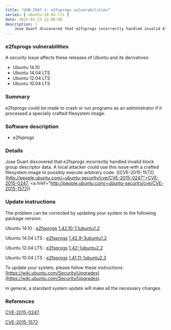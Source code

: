 ```yaml
---
title: "USN-2507-1: e2fsprogs vulnerabilities"
series: [ ubuntu-10.04-lts ]
date: 2015-02-23 12:00:00
description: |
    Jose Duart discovered that e2fsprogs incorrectly handled invalid block group descriptor data. A local attacker could use this issue with a crafted filesystem image to possibly execute arbitrary code. ([CVE-2015-1572](http://people.ubuntu.com/~ubuntu-security/cve/CVE-2015-0247">CVE-2015-0247</a>, <a href="http://people.ubuntu.com/~ubuntu-security/cve/CVE-2015-1572)) 
--- 
```

 
### e2fsprogs vulnerabilities

A security issue affects these releases of Ubuntu and its derivatives:

* Ubuntu 14.10
* Ubuntu 14.04 LTS
* Ubuntu 12.04 LTS
* Ubuntu 10.04 LTS

### Summary

e2fsprogs could be made to crash or run programs as an administrator if it processed a specially crafted filesystem image.

### Software description

* e2fsprogs 

### Details

Jose Duart discovered that e2fsprogs incorrectly handled invalid block group descriptor data. A local attacker could use this issue with a crafted filesystem image to possibly execute arbitrary code. ([CVE-2015-1572](http://people.ubuntu.com/~ubuntu-security/cve/CVE-2015-0247">CVE-2015-0247</a>, <a href="http://people.ubuntu.com/~ubuntu-security/cve/CVE-2015-1572)) 

### Update instructions

The problem can be corrected by updating your system to the following package version:

Ubuntu 14.10
 : [e2fsprogs](https://launchpad.net/ubuntu/+source/e2fsprogs) <span> [1.42.10-1.1ubuntu1.2](https://launchpad.net/ubuntu/+source/e2fsprogs/1.42.10-1.1ubuntu1.2) </span> 

Ubuntu 14.04 LTS
 : [e2fsprogs](https://launchpad.net/ubuntu/+source/e2fsprogs) <span> [1.42.9-3ubuntu1.2](https://launchpad.net/ubuntu/+source/e2fsprogs/1.42.9-3ubuntu1.2) </span> 

Ubuntu 12.04 LTS
 : [e2fsprogs](https://launchpad.net/ubuntu/+source/e2fsprogs) <span> [1.42-1ubuntu2.2](https://launchpad.net/ubuntu/+source/e2fsprogs/1.42-1ubuntu2.2) </span> 

Ubuntu 10.04 LTS
 : [e2fsprogs](https://launchpad.net/ubuntu/+source/e2fsprogs) <span> [1.41.11-1ubuntu2.3](https://launchpad.net/ubuntu/+source/e2fsprogs/1.41.11-1ubuntu2.3) </span> 

To update your system, please follow these instructions: [https://wiki.ubuntu.com/Security/Upgrades](https://wiki.ubuntu.com/Security/Upgrades).

In general, a standard system update will make all the necessary changes. 

### References

 [CVE-2015-0247](http://people.ubuntu.com/~ubuntu-security/cve/CVE-2015-0247), 

 [CVE-2015-1572](http://people.ubuntu.com/~ubuntu-security/cve/CVE-2015-1572)
 

